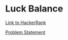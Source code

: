 # Luck Balance

[Link to HackerRank](https://www.hackerrank.com/challenges/luck-balance/problem)

[Problem Statement](ProblemStatement/luck-balance-English.pdf)